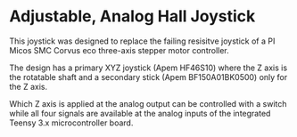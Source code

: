 # Adjustable, Analog Hall Joystick

This joystick was designed to replace the failing resisitve joystick of a 
PI Micos SMC Corvus eco three-axis stepper motor controller.

The design has a primary XYZ joystick (Apem HF46S10) where the Z axis is 
the rotatable shaft and a secondary stick (Apem BF150A01BK0500) only 
for the Z axis.

Which Z axis is applied at the analog output can be controlled with a switch
while all four signals are available at the analog inputs of the integrated
Teensy 3.x microcontroller board.

